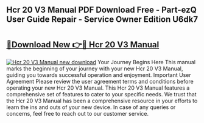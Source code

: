 ## Hcr 20 V3 Manual PDF Download Free - Part-ezQ User Guide Repair - Service Owner Edition U6dk7

# <h2><a href="http://bc34655.oget.top/?id=Hcr+20+V3+Manual">🔗Download New 👉🔴 Hcr 20 V3 Manual</a></h2>

[![Hcr 20 V3 Manual new download](https://i.imgur.com/5g1atiW.png)](http://bc34655.oget.top/?id=Hcr+20+V3+Manual)
Your Journey Begins Here This manual marks the beginning of your journey with your new Hcr 20 V3 Manual, guiding you towards successful operation and enjoyment. Important User Agreement Please review the user agreement terms and conditions before operating your new Hcr 20 V3 Manual. This Hcr 20 V3 Manual features a comprehensive set of features to cater to your specific needs. We trust that the Hcr 20 V3 Manual has been a comprehensive resource in your efforts to learn the ins and outs of your new device. In case of any queries or concerns, feel free to reach out to our customer service.
